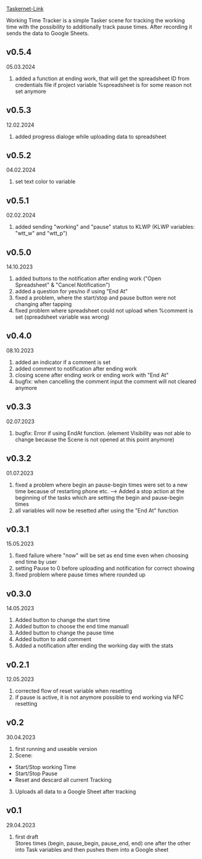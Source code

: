 [Taskernet-Link](https://taskernet.com/shares/?user=AS35m8ks8HbsdHFuQd8IQwuQOnRpbi3s1kNACT0seG%2Ftrt9xPGrDRmNw71%2BgbKj6vg1mISfy&id=Project%3AWorking+Time+Tracker)

Working Time Tracker is a simple Tasker scene for tracking the working time with the possibility to additionally track pause times. After recording it sends the data to Google Sheets.

## v0.5.4
05.03.2024<br/>
1) added a function at ending work, that will get the spreadsheet ID from credentials file if project variable %spreadsheet is for some reason not set anymore

## v0.5.3
12.02.2024<br/>
1) added progress dialoge while uploading data to spreadsheet

## v0.5.2
04.02.2024<br/>
1) set text color to variable

## v0.5.1
02.02.2024<br/>
1) added sending "working" and "pause" status to KLWP (KLWP variables: "wtt_w" and "wtt_p")

## v0.5.0
14.10.2023<br/>
1) added buttons to the notification after ending work ("Open Spreadsheet" & "Cancel Notification")<br>
2) added a question for yes/no if using "End At"<br>
3) fixed a problem, where the start/stop and pause button were not changing after tapping<br>
4) fixed problem where spreadsheet could not upload when %comment is set (spreadsheet variable was wrong)


## v0.4.0
08.10.2023<br/>
1) added an indicator if a comment is set
2) added comment to notification after ending work
3) closing scene after ending work or ending work with "End At"
4) bugfix: when cancelling the comment input the comment will not cleared anymore

## v0.3.3
02.07.2023<br/>
1) bugfix: Error if using EndAt function. (element Visibility was not able to change because the Scene is not opened at this point anymore)

## v0.3.2
01.07.2023<br/>
1) fixed a problem where begin an pause-begin times were set to a new time because of restarting phone etc. --> Added a stop action at the beginning of the tasks which are setting the begin and pause-begin times
2) all variables will now be resetted after using the "End At" function

## v0.3.1
15.05.2023<br/>
1) fixed failure where "now" will be set as end time even when choosing end time by user
2) setting Pause to 0 before uploading and notification for correct showing
3) fixed problem where pause times where rounded up

## v0.3.0
14.05.2023<br/>
1) Added button to change the start time
2) Added button to choose the end time manuall
3) Added button to change the pause time
4) Added button to add comment
5) Added a notification after ending the working day with the stats

## v0.2.1
12.05.2023<br/>
1) corrected flow of reset variable when resetting
2) if pause is active, it is not anymore possible to end working via NFC resetting

## v0.2
30.04.2023<br/>
1) first running and useable version
2) Scene:
- Start/Stop working Time
- Start/Stop Pause
- Reset and descard all current Tracking
3) Uploads all data to a Google Sheet after tracking

## v0.1
29.04.2023<br/>
1) first draft<br/>
Stores times (begin, pause_begin, pause_end, end) one after the other into Task variables and then pushes them into a Google sheet
